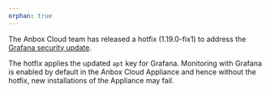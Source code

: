 ```yaml
---
orphan: true
---
```

The Anbox Cloud team has released a hotfix (1.19.0-fix1) to address the [Grafana security update](https://grafana.com/blog/2023/08/24/grafana-security-update-gpg-signing-key-rotation/).

The hotfix applies the updated `apt` key for Grafana. Monitoring with Grafana is enabled by default in the Anbox Cloud Appliance and hence without the hotfix, new installations of the Appliance may fail.
